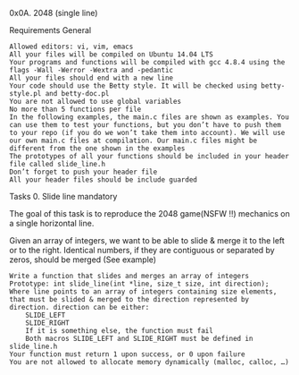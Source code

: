 0x0A. 2048 (single line)

Requirements
General

    Allowed editors: vi, vim, emacs
    All your files will be compiled on Ubuntu 14.04 LTS
    Your programs and functions will be compiled with gcc 4.8.4 using the flags -Wall -Werror -Wextra and -pedantic
    All your files should end with a new line
    Your code should use the Betty style. It will be checked using betty-style.pl and betty-doc.pl
    You are not allowed to use global variables
    No more than 5 functions per file
    In the following examples, the main.c files are shown as examples. You can use them to test your functions, but you don’t have to push them to your repo (if you do we won’t take them into account). We will use our own main.c files at compilation. Our main.c files might be different from the one shown in the examples
    The prototypes of all your functions should be included in your header file called slide_line.h
    Don’t forget to push your header file
    All your header files should be include guarded

Tasks
0. Slide line
mandatory

The goal of this task is to reproduce the 2048 game(NSFW !!) mechanics on a single horizontal line.

Given an array of integers, we want to be able to slide & merge it to the left or to the right. Identical numbers, if they are contiguous or separated by zeros, should be merged (See example)

    Write a function that slides and merges an array of integers
    Prototype: int slide_line(int *line, size_t size, int direction);
    Where line points to an array of integers containing size elements, that must be slided & merged to the direction represented by direction. direction can be either:
        SLIDE_LEFT
        SLIDE_RIGHT
        If it is something else, the function must fail
        Both macros SLIDE_LEFT and SLIDE_RIGHT must be defined in slide_line.h
    Your function must return 1 upon success, or 0 upon failure
    You are not allowed to allocate memory dynamically (malloc, calloc, …)
